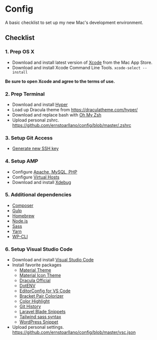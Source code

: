 # Config

A basic checklist to set up my new Mac's development environment.

## Checklist

### 1. Prep OS X

- Download and install latest version of [Xcode](https://developer.apple.com/xcode/) from the Mac App Store.
- Download and install Xcode Command Line Tools. `xcode-select --install`

**Be sure to open Xcode and agree to the terms of use.**

### 2. Prep Terminal

- Download and install [Hyper](https://hyper.is)
- Load up Dracula theme from <https://draculatheme.com/hyper/>
- Download and replace bash with [Oh My Zsh](http://ohmyz.sh)
- Upload personal zshrc. <https://github.com/ernstoarllano/config/blob/master/.zshrc>

### 3. Setup Git Access

- [Generate new SSH key](https://help.github.com/articles/generating-ssh-keys/)

### 4. Setup AMP

- Configure [Apache, MySQL, PHP](https://coolestguidesontheplanet.com/install-apache-mysql-php-and-phpmyadmin-on-macos-high-sierra-10-13/)
- Configure [Virtual Hosts](https://coolestguidesontheplanet.com/set-up-virtual-hosts-in-apache-on-macos-high-sierra-10-13/)
- Download and install [Xdebug](https://profilingviewer.com/installing-xdebug-on-high-sierra.html)

### 5. Additional dependencies

- [Composer](https://getcomposer.org)
- [Gulp](http://gulpjs.com)
- [Homebrew](https://brew.sh)
- [Node.js](http://nodejs.org)
- [Sass](http://sass-lang.com)
- [Yarn](https://yarnpkg.com/en/)
- [WP-CLI](http://wp-cli.org)

### 6. Setup Visual Studio Code

- Download and install [Visual Studio Code](https://code.visualstudio.com)
- Install favorite packages
    - [Material Theme](https://marketplace.visualstudio.com/items?itemName=Equinusocio.vsc-material-theme)
    - [Material Icon Theme](https://marketplace.visualstudio.com/items?itemName=PKief.material-icon-theme)
    - [Dracula Official](https://marketplace.visualstudio.com/items?itemName=dracula-theme.theme-dracula)    
    - [DotENV](https://marketplace.visualstudio.com/items?itemName=mikestead.dotenv)
    - [EditorConfig for VS Code](https://marketplace.visualstudio.com/items?itemName=EditorConfig.EditorConfig)
    - [Bracket Pair Colorizer](https://marketplace.visualstudio.com/items?itemName=CoenraadS.bracket-pair-colorizer)
    - [Color Highlight](https://marketplace.visualstudio.com/items?itemName=naumovs.color-highlight)
    - [Git History](https://marketplace.visualstudio.com/items?itemName=donjayamanne.githistory)
    - [Laravel Blade Snippets](https://marketplace.visualstudio.com/items?itemName=onecentlin.laravel-blade)
    - [Tailwind sass syntax](https://marketplace.visualstudio.com/items?itemName=macieklad.tailwind-sass-syntax)
    - [WordPress Snippet](https://marketplace.visualstudio.com/items?itemName=tungvn.wordpress-snippet)
- Upload personal settings. <https://github.com/ernstoarllano/config/blob/master/vsc.json>
